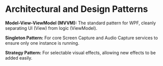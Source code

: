 # Architectural and Design Patterns

**Model-View-ViewModel (MVVM):** The standard pattern for WPF, cleanly separating UI (View) from logic (ViewModel).

**Singleton Pattern:** For core Screen Capture and Audio Capture services to ensure only one instance is running.

**Strategy Pattern:** For selectable visual effects, allowing new effects to be added easily.

